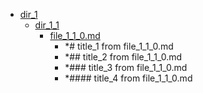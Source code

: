 - <a href = "F:\Node_projects\Node_Way\Jobs\CataloguerFs\CreateCatalog\AFP5_0.1_ctlg_1_to_2.v.0.1.7.1\Examples\cleare\DIR_root\dir_1\cat.dir_1\dir.dir_1.md">dir_1</a>
    - <a href = "F:\Node_projects\Node_Way\Jobs\CataloguerFs\CreateCatalog\AFP5_0.1_ctlg_1_to_2.v.0.1.7.1\Examples\cleare\DIR_root\dir_1\dir_1_1\cat.dir_1_1\dir.dir_1_1.md">dir_1_1</a>
        - <a href = "F:\Node_projects\Node_Way\Jobs\CataloguerFs\CreateCatalog\AFP5_0.1_ctlg_1_to_2.v.0.1.7.1\Examples\cleare\DIR_root\dir_1\dir_1_1\file_1_1_0.md">file_1_1_0.md</a>
            - *# title_1 from file_1_1_0.md
            - *## title_2 from file_1_1_0.md
            - *### title_3 from file_1_1_0.md
            - *#### title_4 from file_1_1_0.md
    
